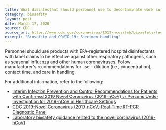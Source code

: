 ```yaml
---
title: What disinfectant should personnel use to decontaminate work surfaces?
category: biosafety
layout: post
date: March 17, 2020
source: CDC
source_url: https://www.cdc.gov/coronavirus/2019-ncov/lab/biosafety-faqs.html
excerpt: "Biosafety and COVID-19: Specimen Handling"
---
```


Personnel should use products with EPA-registered hospital disinfectants with label claims to be effective against other respiratory pathogens, such as seasonal influenza and other human coronaviruses. Follow manufacturer's recommendations for use – dilution (i.e., concentration), contact time, and care in handling.

For additional information, refer to the following:

* [Interim Infection Prevention and Control Recommendations for Patients with Confirmed 2019 Novel Coronavirus (2019-nCoV) or Persons Under Investigation for 2019-nCoV in Healthcare Settings](https://www.cdc.gov/coronavirus/2019-nCoV/hcp/infection-control.html)
* [CDC 2019-Novel Coronavirus (2019-nCoV) Real-Time RT-PCR Diagnostic Panel](https://www.fda.gov/media/134922/download)
* [Laboratory biosafety guidance related to the novel coronavirus (2019-nCoV)](https://www.who.int/docs/default-source/coronaviruse/laboratory-biosafety-novel-coronavirus-version-1-1.pdf?sfvrsn=912a9847_2)